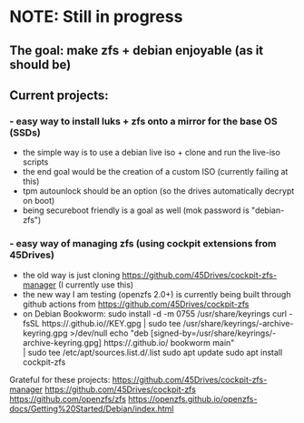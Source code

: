 # NOTE: Still in progress 
## The goal: make zfs + debian enjoyable (as it should be) 
## Current projects:
### - easy way to install luks + zfs onto a mirror for the base OS (SSDs)
  - the simple way is to use a debian live iso + clone and run the live-iso scripts
  - the end goal would be the creation of a custom ISO (currently failing at this)
  - tpm autounlock should be an option (so the drives automatically decrypt on boot)
  - being secureboot friendly is a goal as well (mok password is "debian-zfs")
### - easy way of managing zfs (using cockpit extensions from 45Drives)
  - the old way is just cloning https://github.com/45Drives/cockpit-zfs-manager (I currently use this)
  - the new way I am testing (openzfs 2.0+) is currently being built through github actions from https://github.com/45Drives/cockpit-zfs
  - on Debian Bookworm: 
    sudo install -d -m 0755 /usr/share/keyrings
    curl -fsSL https://<OWNER>.github.io/<REPO>/KEY.gpg | sudo tee /usr/share/keyrings/<REPO>-archive-keyring.gpg >/dev/null
    echo "deb [signed-by=/usr/share/keyrings/<REPO>-archive-keyring.gpg] https://<OWNER>.github.io/<REPO> bookworm main" \
     | sudo tee /etc/apt/sources.list.d/<REPO>.list
    sudo apt update
    sudo apt install cockpit-zfs

Grateful for these projects:
https://github.com/45Drives/cockpit-zfs-manager
https://github.com/45Drives/cockpit-zfs
https://github.com/openzfs/zfs
https://openzfs.github.io/openzfs-docs/Getting%20Started/Debian/index.html
